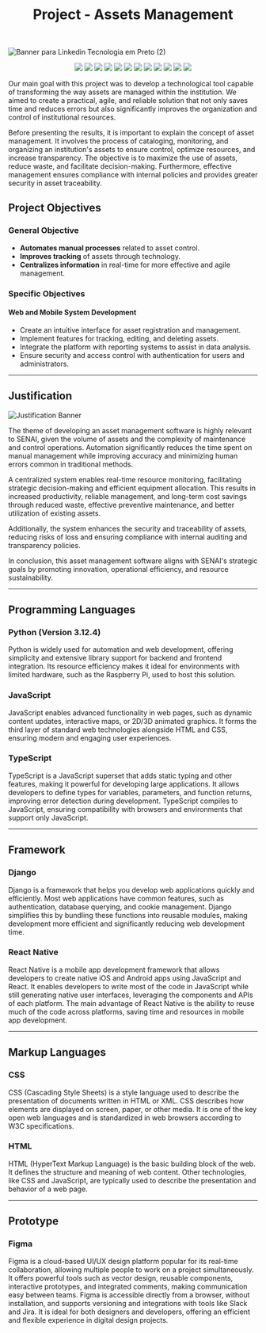 <h1 align="center">Project - Assets Management</h1>

<br/>

![Banner para Linkedin Tecnologia em Preto (2)](https://github.com/user-attachments/assets/fc510663-331a-4a72-a682-7cbf85aac3bd)



<div align="center">
	<a href="https://reactnative.dev/"><img src="https://img.shields.io/badge/React_Native-20232A?style=for-the-badge&logo=react&logoColor=61DAFB"/></a>
	<a href="https://www.typescriptlang.org/"><img src="https://img.shields.io/badge/TypeScript-3178C6?style=for-the-badge&logo=typescript&logoColor=white"/></a>
	<a href="https://www.canva.com/pt_br/" ><img src="https://img.shields.io/badge/Canva-%2300C4CC.svg?&style=for-the-badge&logo=Canva&logoColor=white"/></a>
	<a href="https://www.djangoproject.com/"><img src="https://img.shields.io/badge/Django-092E20?style=for-the-badge&logo=django&logoColor=green"/></a>
	<a href="https://www.figma.com/"><img src="https://img.shields.io/badge/Figma-F24E1E?style=for-the-badge&logo=figma&logoColor=white"/></a>
	<a href=""><img src="https://img.shields.io/badge/HTML5-E34F26?style=for-the-badge&logo=html5&logoColor=white"/></a>
	<a href=""><img src="https://img.shields.io/badge/JavaScript-323330?style=for-the-badge&logo=javascript&logoColor=F7DF1E"/></a>
	<a href="https://www.notion.so/pt-br"><img src="https://img.shields.io/badge/Notion-000000?style=for-the-badge&logo=notion&logoColor=white"></a>
	<a href="https://www.python.org/"><img src="https://img.shields.io/badge/Python-FFD43B?style=for-the-badge&logo=python&logoColor=blue"/></a>
	<a href="https://www.sqlite.org/" ><img src="https://img.shields.io/badge/Sqlite-003B57?style=for-the-badge&logo=sqlite&logoColor=white"/></a>
	<a href="https://trello.com/pt-BR" ><img src="https://img.shields.io/badge/Trello-0052CC?style=for-the-badge&logo=trello&logoColor=white"/></a>
	<a href="https://code.visualstudio.com/"><img src="https://img.shields.io/badge/VSCode-0078D4?style=for-the-badge&logo=visual%20studio%20code&logoColor=white"/></a>

</div>



Our main goal with this project was to develop a technological tool capable of transforming the way assets are managed within the institution. We aimed to create a practical, agile, and reliable solution that not only saves time and reduces errors but also significantly improves the organization and control of institutional resources.

Before presenting the results, it is important to explain the concept of asset management. It involves the process of cataloging, monitoring, and organizing an institution's assets to ensure control, optimize resources, and increase transparency. The objective is to maximize the use of assets, reduce waste, and facilitate decision-making. Furthermore, effective management ensures compliance with internal policies and provides greater security in asset traceability.
</div>

<div id="project-objectives">
  <h2>Project Objectives</h2>
  
  <div id="general-objective">
    <h3>General Objective</h3>
    <ul>
      <li><strong>Automates manual processes</strong> related to asset control.</li>
      <li><strong>Improves tracking</strong> of assets through technology.</li>
      <li><strong>Centralizes information</strong> in real-time for more effective and agile management.</li>
    </ul>
  </div>

  <div id="specific-objectives">
    <h3>Specific Objectives</h3>
    <div id="web-and-mobile-system-development">
      <h4>Web and Mobile System Development</h4>
      <ul>
        <li>Create an intuitive interface for asset registration and management.</li>
        <li>Implement features for tracking, editing, and deleting assets.</li>
        <li>Integrate the platform with reporting systems to assist in data analysis.</li>
        <li>Ensure security and access control with authentication for users and administrators.</li>
      </ul>
    </div>
  </div>
</div>

<hr>

<div id="justification">
  <h2>Justification</h2>
  <div id="justification-banner">
    <img src="https://prod-files-secure.s3.us-west-2.amazonaws.com/df22d4e2-0408-43fc-b139-e6be3d34d022/d24193bf-6c6c-49c1-af43-8b3299840f2f/Banner_para_Linkedin_Tecnologia_em_Preto.png" alt="Justification Banner">
  </div>

  <div id="justification-content">
    <p>The theme of developing an asset management software is highly relevant to SENAI, given the volume of assets and the complexity of maintenance and control operations. Automation significantly reduces the time spent on manual management while improving accuracy and minimizing human errors common in traditional methods.</p>
    <p>A centralized system enables real-time resource monitoring, facilitating strategic decision-making and efficient equipment allocation. This results in increased productivity, reliable management, and long-term cost savings through reduced waste, effective preventive maintenance, and better utilization of existing assets.</p>
    <p>Additionally, the system enhances the security and traceability of assets, reducing risks of loss and ensuring compliance with internal auditing and transparency policies.</p>
    <p>In conclusion, this asset management software aligns with SENAI's strategic goals by promoting innovation, operational efficiency, and resource sustainability.</p>
  </div>
</div>

<hr>

<div id="programming-languages">
  <h2>Programming Languages</h2>
  
  <div id="python">
    <h3>Python (Version 3.12.4)</h3>
    <p>Python is widely used for automation and web development, offering simplicity and extensive library support for backend and frontend integration. Its resource efficiency makes it ideal for environments with limited hardware, such as the Raspberry Pi, used to host this solution.</p>
  </div>

  <div id="javascript">
    <h3>JavaScript</h3>
    <p>JavaScript enables advanced functionality in web pages, such as dynamic content updates, interactive maps, or 2D/3D animated graphics. It forms the third layer of standard web technologies alongside HTML and CSS, ensuring modern and engaging user experiences.</p>
  </div>

  <div id="typescript">
    <h3>TypeScript</h3>
    <p>TypeScript is a JavaScript superset that adds static typing and other features, making it powerful for developing large applications. It allows developers to define types for variables, parameters, and function returns, improving error detection during development. TypeScript compiles to JavaScript, ensuring compatibility with browsers and environments that support only JavaScript.</p>
  </div>
</div>

<hr>

<div id="framework">
  <h2>Framework</h2>
  
  <div id="django">
    <h3>Django</h3>
    <p>Django is a framework that helps you develop web applications quickly and efficiently. Most web applications have common features, such as authentication, database querying, and cookie management. Django simplifies this by bundling these functions into reusable modules, making development more efficient and significantly reducing web development time.</p>
  </div>

  <div id="react-native">
    <h3>React Native</h3>
    <p>React Native is a mobile app development framework that allows developers to create native iOS and Android apps using JavaScript and React. It enables developers to write most of the code in JavaScript while still generating native user interfaces, leveraging the components and APIs of each platform. The main advantage of React Native is the ability to reuse much of the code across platforms, saving time and resources in mobile app development.</p>
  </div>
</div>

<hr>

<div id="markup-languages">
  <h2>Markup Languages</h2>
  
  <div id="css">
    <h3>CSS</h3>
    <p>CSS (Cascading Style Sheets) is a style language used to describe the presentation of documents written in HTML or XML. CSS describes how elements are displayed on screen, paper, or other media. It is one of the key open web languages and is standardized in web browsers according to W3C specifications.</p>
  </div>

  <div id="html">
    <h3>HTML</h3>
    <p>HTML (HyperText Markup Language) is the basic building block of the web. It defines the structure and meaning of web content. Other technologies, like CSS and JavaScript, are typically used to describe the presentation and behavior of a web page.</p>
  </div>
</div>

<hr>

<div id="prototype">
  <h2>Prototype</h2>
  
  <div id="figma">
    <h3>Figma</h3>
    <p>Figma is a cloud-based UI/UX design platform popular for its real-time collaboration, allowing multiple people to work on a project simultaneously. It offers powerful tools such as vector design, reusable components, interactive prototypes, and integrated comments, making communication easy between teams. Figma is accessible directly from a browser, without installation, and supports versioning and integrations with tools like Slack and Jira. It is ideal for both designers and developers, offering an efficient and flexible experience in digital design projects.</p>
  </div>
</div>

